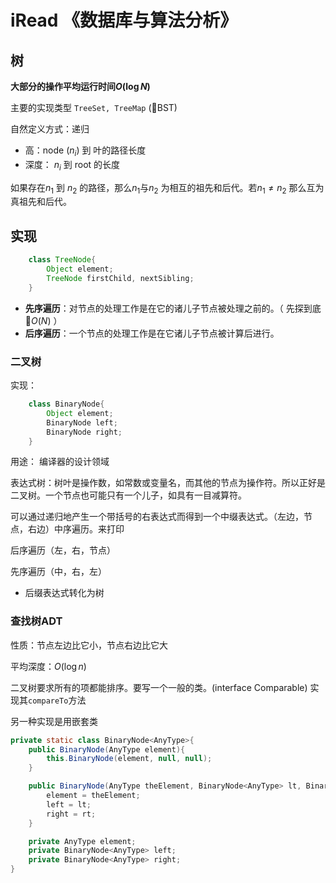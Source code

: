 # iRead 《数据库与算法分析》
## 树

__大部分的操作平均运行时间$O(\log N)$__

主要的实现类型 ```TreeSet, TreeMap``` (BST)
 
自然定义方式：递归

- 高：node ($n_i$) 到 叶的路径长度
- 深度： $n_i$ 到 root 的长度

如果存在$n_1$ 到 $n_2$ 的路径，那么$n_1$与$n_2$ 为相互的祖先和后代。若$n_1\ne n_2$ 那么互为真祖先和后代。

## 实现

```java
    class TreeNode{
        Object element;
        TreeNode firstChild, nextSibling;
    }
``` 

- __先序遍历__：对节点的处理工作是在它的诸儿子节点被处理之前的。（ 先探到底 $O(N)$ ）
- __后序遍历__：一个节点的处理工作是在它诸儿子节点被计算后进行。

### 二叉树

实现：

```java
    class BinaryNode{
        Object element;
        BinaryNode left;
        BinaryNode right;
    }
```

用途： 编译器的设计领域

表达式树：树叶是操作数，如常数或变量名，而其他的节点为操作符。所以正好是二叉树。一个节点也可能只有一个儿子，如具有一目减算符。

可以通过递归地产生一个带括号的右表达式而得到一个中缀表达式。（左边，节点，右边）中序遍历。来打印

后序遍历（左，右，节点）

先序遍历（中，右，左）

- 后缀表达式转化为树

### 查找树ADT
性质：节点左边比它小，节点右边比它大

平均深度：$O(\log n)$

二叉树要求所有的项都能排序。要写一个一般的类。(interface Comparable) 实现其```compareTo```方法

另一种实现是用嵌套类

```java
private static class BinaryNode<AnyType>{
    public BinaryNode(AnyType element){
        this.BinaryNode(element, null, null);
    }

    public BinaryNode(AnyType theElement, BinaryNode<AnyType> lt, BinaryNode<AnyType> rt){
        element = theElement;
        left = lt;
        right = rt;
    }

    private AnyType element;
    private BinaryNode<AnyType> left;
    private BinaryNode<AnyType> right;
}
```

